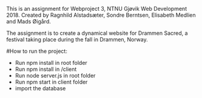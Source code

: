 This is an assignment for Webproject 3, NTNU Gjøvik Web Development 2018. 
Created by Ragnhild Alstadsæter, Sondre Berntsen, Elisabeth Medlien and Mads Øigård.

The assignment is to create a dynamical website for Drammen Sacred, a festival taking place during the fall in Drammen, Norway. 

#How to run the project:

* Run npm install in root folder
* Run npm install in /client
* Run node server.js in root folder
* Run npm start in client folder
* import the database
